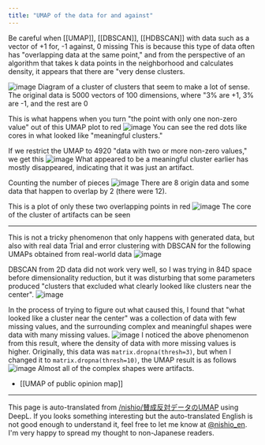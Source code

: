 ```yaml
---
title: "UMAP of the data for and against"
---
```


Be careful when [[UMAP]], [[DBSCAN]], [[HDBSCAN]] with data such as a vector of +1 for, -1 against, 0 missing
This is because this type of data often has "overlapping data at the same point," and from the perspective of an algorithm that takes k data points in the neighborhood and calculates density, it appears that there are "very dense clusters.

![image](https://gyazo.com/33db5afa7fee3f182b00dbd64a54e268/thumb/1000)
Diagram of a cluster of clusters that seem to make a lot of sense.
The original data is 5000 vectors of 100 dimensions, where "3% are +1, 3% are -1, and the rest are 0

This is what happens when you turn "the point with only one non-zero value" out of this UMAP plot to red
![image](https://gyazo.com/95c96b22678ea65e678f20b8195cf7d4/thumb/1000)
You can see the red dots like cores in what looked like "meaningful clusters."

If we restrict the UMAP to 4920 "data with two or more non-zero values," we get this
![image](https://gyazo.com/9689803635bc2483f202bf33805ed273/thumb/1000)
What appeared to be a meaningful cluster earlier has mostly disappeared, indicating that it was just an artifact.

Counting the number of pieces
![image](https://gyazo.com/44e6cf0408866a29384d135d7bcacb1b/thumb/1000)
There are 8 origin data and some data that happen to overlap by 2 (there were 12).

This is a plot of only these two overlapping points in red
![image](https://gyazo.com/a975353317cd7b1eec001355ed9d0484/thumb/1000)
The core of the cluster of artifacts can be seen

---

This is not a tricky phenomenon that only happens with generated data, but also with real data
Trial and error clustering with DBSCAN for the following UMAPs obtained from real-world data
![image](https://gyazo.com/ca78ba9feeb5beabee68258e4128cdc9/thumb/1000)

DBSCAN from 2D data did not work very well, so I was trying in 84D space before dimensionality reduction, but it was disturbing that some parameters produced "clusters that excluded what clearly looked like clusters near the center".
![image](https://gyazo.com/2f5bb5b150d2c2ceaa7eb3de6daa4e0c/thumb/1000)

In the process of trying to figure out what caused this, I found that "what looked like a cluster near the center" was a collection of data with few missing values, and the surrounding complex and meaningful shapes were data with many missing values.
![image](https://gyazo.com/66f90b8311c1343c4720c730623b1ca1/thumb/1000)
I noticed the above phenomenon from this result, where the density of data with more missing values is higher.
Originally, this data was `matrix.dropna(thresh=3)`, but when I changed it to `matrix.dropna(thresh=10)`, the UMAP result is as follows
![image](https://gyazo.com/6c91b8174f233a4441bc3c3fc66a7d08/thumb/1000)
Almost all of the complex shapes were artifacts.

- [[UMAP of public opinion map]]

---
This page is auto-translated from [/nishio/賛成反対データのUMAP](https://scrapbox.io/nishio/賛成反対データのUMAP) using DeepL. If you looks something interesting but the auto-translated English is not good enough to understand it, feel free to let me know at [@nishio_en](https://twitter.com/nishio_en). I'm very happy to spread my thought to non-Japanese readers.